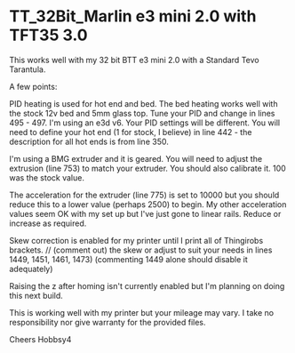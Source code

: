 # TT_32Bit_Marlin e3 mini 2.0 with TFT35 3.0

This works well with my 32 bit BTT e3 mini 2.0 with a Standard Tevo Tarantula. 

A few points: 



PID heating is used for hot end and bed. The bed heating works well with the stock 12v bed and 5mm glass top. Tune your PID and change in lines 495 - 497. I'm using an e3d v6.
Your PID settings will be different. 
You will need to define your hot end (1 for stock, I believe) in line 442 - the description for all hot ends is from line 350.

I'm using a BMG extruder and it is geared. You will need to adjust the extrusion (line 753) to match your extruder. You should also calibrate it. 100 was the stock value. 

The acceleration for the extruder (line 775) is set to 10000 but you should reduce this to a lower value (perhaps 2500) to begin. My other acceleration values seem OK with my set up but I've just gone to linear rails. Reduce or increase as required. 

Skew correction is enabled for my printer until I print all of Thingirobs brackets. // (comment out) the skew or adjust to suit your needs in lines 1449, 1451, 1461, 1473) (commenting 1449 alone should disable it adequately)

Raising the z after homing isn't currently enabled but I'm planning on doing this next build.

This is working well with my printer but your mileage may vary. I take no responsibility nor give warranty for the provided files. 

Cheers
Hobbsy4
